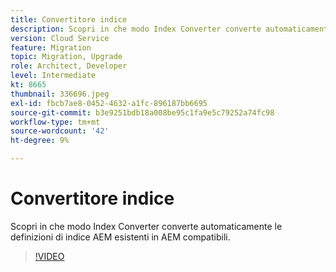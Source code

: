 ```yaml
---
title: Convertitore indice
description: Scopri in che modo Index Converter converte automaticamente le definizioni di indice AEM esistenti in AEM compatibili.
version: Cloud Service
feature: Migration
topic: Migration, Upgrade
role: Architect, Developer
level: Intermediate
kt: 8665
thumbnail: 336696.jpeg
exl-id: fbcb7ae8-0452-4632-a1fc-896187bb6695
source-git-commit: b3e9251bdb18a008be95c1fa9e5c79252a74fc98
workflow-type: tm+mt
source-wordcount: '42'
ht-degree: 9%

---
```


# Convertitore indice

Scopri in che modo Index Converter converte automaticamente le definizioni di indice AEM esistenti in AEM compatibili.

>[!VIDEO](https://video.tv.adobe.com/v/336696?quality=12&learn=on)
